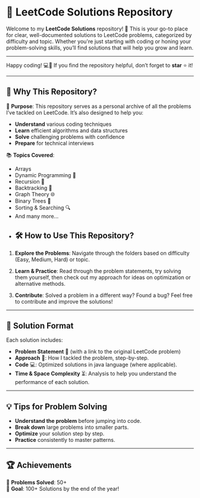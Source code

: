 # 🚀 LeetCode Solutions Repository

Welcome to my **LeetCode Solutions** repository! 🎉 This is your go-to place for clear, well-documented solutions to LeetCode problems, categorized by difficulty and topic. Whether you're just starting with coding or honing your problem-solving skills, you’ll find solutions that will help you grow and learn.

---

Happy coding! 💻🚀 If you find the repository helpful, don’t forget to **star** ⭐ it!

---

## 🌟 Why This Repository?

🔎 **Purpose**: This repository serves as a personal archive of all the problems I’ve tackled on LeetCode. It’s also designed to help you:

- **Understand** various coding techniques
- **Learn** efficient algorithms and data structures
- **Solve** challenging problems with confidence
- **Prepare** for technical interviews

📚 **Topics Covered**:
- Arrays
- Dynamic Programming 🧠
- Recursion 🔁
- Backtracking 🔄
- Graph Theory 🌐
- Binary Trees 🌲
- Sorting & Searching 🔍
- And many more...
- ## 🛠️ How to Use This Repository?

1. **Explore the Problems**: Navigate through the folders based on difficulty (Easy, Medium, Hard) or topic.

2. **Learn & Practice**: Read through the problem statements, try solving them yourself, then check out my approach for ideas on optimization or alternative methods.

3. **Contribute**: Solved a problem in a different way? Found a bug? Feel free to contribute and improve the solutions!

---

## 📝 Solution Format

Each solution includes:

- **Problem Statement** 📝 (with a link to the original LeetCode problem)
- **Approach** 🚀: How I tackled the problem, step-by-step.
- **Code** 💻: Optimized solutions in java language (where applicable).
- **Time & Space Complexity** ⏳: Analysis to help you understand the performance of each solution.

---

## 💡 Tips for Problem Solving

- **Understand the problem** before jumping into code.
- **Break down** large problems into smaller parts.
- **Optimize** your solution step by step.
- **Practice** consistently to master patterns.

---

## 🏆 Achievements

🌟 **Problems Solved**: 50+  
🎯 **Goal**: 100+ Solutions by the end of the year!

